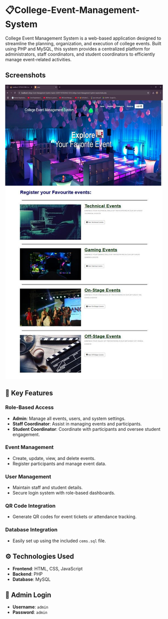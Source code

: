 # 📋College-Event-Management-System
College Event Management System is a web-based application designed to streamline the planning, organization, and execution of college events. Built using PHP and MySQL, this system provides a centralized platform for administrators, staff coordinators, and student coordinators to efficiently manage event-related activities.

## Screenshots
![Picture1](Picture1.png)
![Picture2](Picture2.png)

## 🔑 Key Features

### Role-Based Access
- **Admin**: Manage all events, users, and system settings.
- **Staff Coordinator**: Assist in managing events and participants.
- **Student Coordinator**: Coordinate with participants and oversee student engagement.

### Event Management
- Create, update, view, and delete events.
- Register participants and manage event data.

### User Management
- Maintain staff and student details.
- Secure login system with role-based dashboards.

### QR Code Integration
- Generate QR codes for event tickets or attendance tracking.

### Database Integration
- Easily set up using the included `cems.sql` file.

## ⚙️ Technologies Used
- **Frontend**: HTML, CSS, JavaScript  
- **Backend**: PHP  
- **Database**: MySQL

## 🔐 Admin Login
- **Username**: `admin`  
- **Password**: `admin`
